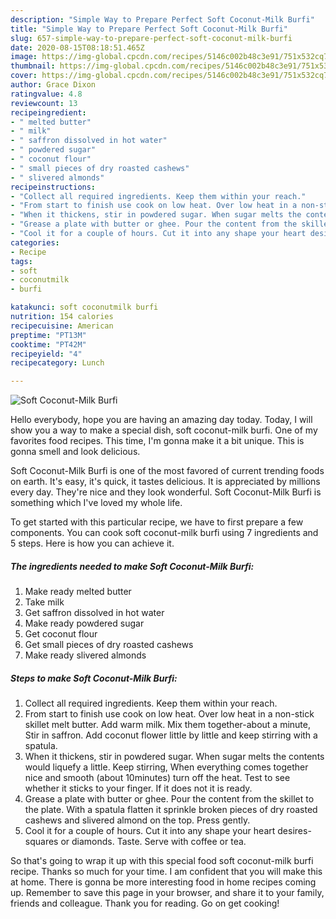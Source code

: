 ```yaml
---
description: "Simple Way to Prepare Perfect Soft Coconut-Milk Burfi"
title: "Simple Way to Prepare Perfect Soft Coconut-Milk Burfi"
slug: 657-simple-way-to-prepare-perfect-soft-coconut-milk-burfi
date: 2020-08-15T08:18:51.465Z
image: https://img-global.cpcdn.com/recipes/5146c002b48c3e91/751x532cq70/soft-coconut-milk-burfi-recipe-main-photo.jpg
thumbnail: https://img-global.cpcdn.com/recipes/5146c002b48c3e91/751x532cq70/soft-coconut-milk-burfi-recipe-main-photo.jpg
cover: https://img-global.cpcdn.com/recipes/5146c002b48c3e91/751x532cq70/soft-coconut-milk-burfi-recipe-main-photo.jpg
author: Grace Dixon
ratingvalue: 4.8
reviewcount: 13
recipeingredient:
- " melted butter"
- " milk"
- " saffron dissolved in hot water"
- " powdered sugar"
- " coconut flour"
- " small pieces of dry roasted cashews"
- " slivered almonds"
recipeinstructions:
- "Collect all required ingredients. Keep them within your reach."
- "From start to finish use cook on low heat. Over low heat in a non-stick skillet melt butter. Add warm milk. Mix them together-about a minute, Stir in saffron. Add coconut flower little by little and keep stirring with a spatula."
- "When it thickens, stir in powdered sugar. When sugar melts the contents would liquefy a little. Keep stirring, When everything comes together nice and smooth (about 10minutes) turn off the heat. Test to see whether it sticks to your finger. If it does not it is ready."
- "Grease a plate with butter or ghee. Pour the content from the skillet to the plate. With a spatula flatten it sprinkle broken pieces of dry roasted cashews and slivered almond on the top. Press gently."
- "Cool it for a couple of hours. Cut it into any shape your heart desires-squares or diamonds. Taste. Serve with coffee or tea."
categories:
- Recipe
tags:
- soft
- coconutmilk
- burfi

katakunci: soft coconutmilk burfi 
nutrition: 154 calories
recipecuisine: American
preptime: "PT13M"
cooktime: "PT42M"
recipeyield: "4"
recipecategory: Lunch

---
```



![Soft Coconut-Milk Burfi](https://img-global.cpcdn.com/recipes/5146c002b48c3e91/751x532cq70/soft-coconut-milk-burfi-recipe-main-photo.jpg)

Hello everybody, hope you are having an amazing day today. Today, I will show you a way to make a special dish, soft coconut-milk burfi. One of my favorites food recipes. This time, I'm gonna make it a bit unique. This is gonna smell and look delicious.



Soft Coconut-Milk Burfi is one of the most favored of current trending foods on earth. It's easy, it's quick, it tastes delicious. It is appreciated by millions every day. They're nice and they look wonderful. Soft Coconut-Milk Burfi is something which I've loved my whole life.


To get started with this particular recipe, we have to first prepare a few components. You can cook soft coconut-milk burfi using 7 ingredients and 5 steps. Here is how you can achieve it.

<!--inarticleads1-->

##### The ingredients needed to make Soft Coconut-Milk Burfi:

1. Make ready  melted butter
1. Take  milk
1. Get  saffron dissolved in hot water
1. Make ready  powdered sugar
1. Get  coconut flour
1. Get  small pieces of dry roasted cashews
1. Make ready  slivered almonds




<!--inarticleads2-->

##### Steps to make Soft Coconut-Milk Burfi:

1. Collect all required ingredients. Keep them within your reach.
1. From start to finish use cook on low heat. Over low heat in a non-stick skillet melt butter. Add warm milk. Mix them together-about a minute, Stir in saffron. Add coconut flower little by little and keep stirring with a spatula.
1. When it thickens, stir in powdered sugar. When sugar melts the contents would liquefy a little. Keep stirring, When everything comes together nice and smooth (about 10minutes) turn off the heat. Test to see whether it sticks to your finger. If it does not it is ready.
1. Grease a plate with butter or ghee. Pour the content from the skillet to the plate. With a spatula flatten it sprinkle broken pieces of dry roasted cashews and slivered almond on the top. Press gently.
1. Cool it for a couple of hours. Cut it into any shape your heart desires-squares or diamonds. Taste. Serve with coffee or tea.




So that's going to wrap it up with this special food soft coconut-milk burfi recipe. Thanks so much for your time. I am confident that you will make this at home. There is gonna be more interesting food in home recipes coming up. Remember to save this page in your browser, and share it to your family, friends and colleague. Thank you for reading. Go on get cooking!
